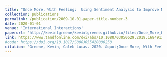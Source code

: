 ```yaml
---
title: "Once More, With Feeling:  Using Sentiment Analysis to Improve Models of Relationships Between Non-State Actors"
collection: publications
permalink: /publication/2009-10-01-paper-title-number-3
date: 2020-01-01
venue: 'International Interactions'
paperurl: 'http://kevintgreene/kevintgreene.github.io/files/Once_More_With_Feeling_Using_Sentiment_A.pdf'
link: https://www.tandfonline.com/doi/abs/10.1080/03050629.2019.1684913
#code: https://doi.org/10.1017/S0003055420000258
citation: 'Greene, Kevin, Caleb Lucas. 2020. &quot;Once More, With Feeling: Using Sentiment Analysis to Improve Models of Relationships Between Non-State Actors.&quot; <i>International Interactions</i>. 1(1).'
---
```


